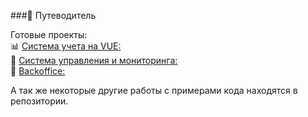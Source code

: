 ###👋 Путеводитель

Готовые проекты:  
📊 [Система учета на VUE:](https://github.com/stimul777/home_brewing)  
📲 [Система управления и мониторинга:](https://github.com/stimul777/device_control_system_DEMO)  
📲 [Backoffice:](https://github.com/stimul777/backOffice.git)

А так же некоторые другие работы с примерами кода находятся в репозитории.
